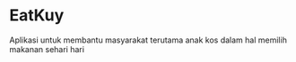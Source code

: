 # EatKuy
Aplikasi untuk membantu masyarakat terutama anak kos dalam hal memilih makanan sehari hari
